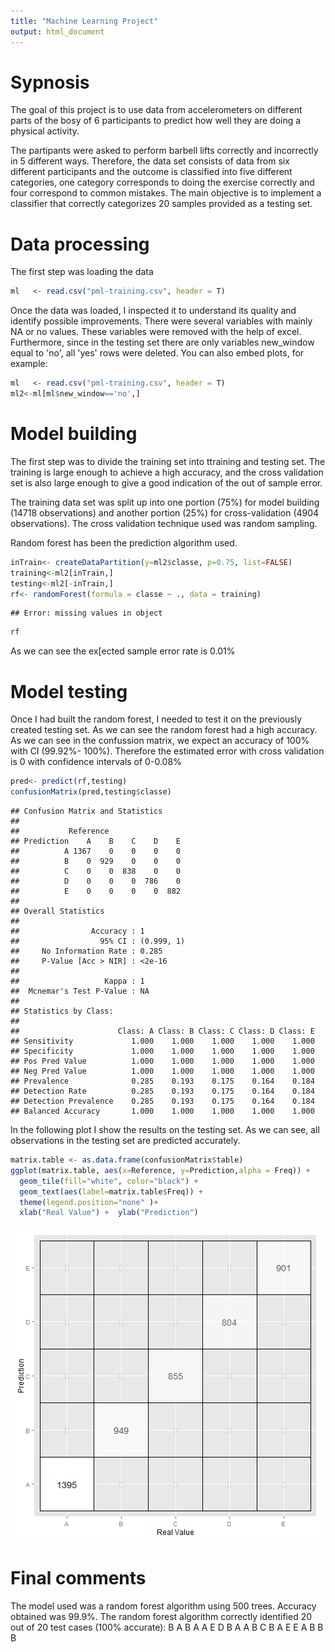 ```yaml
---
title: "Machine Learning Project"
output: html_document
---
```


# Sypnosis #

The goal of this project is to use data from accelerometers on different parts of the bosy of 6 participants to predict how well they are doing a physical activity. 

The partipants were asked to perform barbell lifts correctly and incorrectly in 5 different ways. Therefore, the data set consists of data from six different participants and the outcome is classified into five different categories, one category corresponds to doing the exercise correctly and four correspond to common mistakes. The main objective is to implement a classifier that correctly categorizes 20 samples provided as a testing set.

# Data processing #

The first step was loading the data

```r
ml   <- read.csv("pml-training.csv", header = T)
```

Once the data was loaded, I inspected it to understand its quality and identify possible improvements. There were several variables with mainly NA or no values. These variables were removed with the help of excel. Furthermore, since in the testing set there are only variables new_window equal to 'no', all 'yes' rows were deleted.
You can also embed plots, for example:


```r
ml   <- read.csv("pml-training.csv", header = T)
ml2<-ml[ml$new_window=='no',]
```


# Model building #

The first step was to divide the training set into ttraining and testing set. The training is large enough to achieve a  high accuracy, and the cross validation set is also large enough to give a good indication of the out of sample error.

The training data set was split up into one portion (75%) for model building (14718 observations) and another portion (25%) for cross-validation (4904 observations). The cross validation technique used was random sampling.

Random forest has been the prediction algorithm used. 


```r
inTrain<- createDataPartition(y=ml2$classe, p=0.75, list=FALSE) 
training<-ml2[inTrain,] 
testing<-ml2[-inTrain,]
rf<- randomForest(formula = classe ~ ., data = training) 
```

```
## Error: missing values in object
```

```r
rf
```


As we can see the ex[ected sample error rate is 0.01%


# Model testing #

Once I had built the random forest, I needed to test it on the previously created testing set. As we can see the random forest had a high accuracy.
As we can see in the confussion matrix, we expect an accuracy of 100% with CI (99.92%- 100%). Therefore the estimated error with cross validation is 0 with confidence intervals of 0-0.08%


```r
pred<- predict(rf,testing)
confusionMatrix(pred,testing$classe)
```

```
## Confusion Matrix and Statistics
## 
##           Reference
## Prediction    A    B    C    D    E
##          A 1367    0    0    0    0
##          B    0  929    0    0    0
##          C    0    0  838    0    0
##          D    0    0    0  786    0
##          E    0    0    0    0  882
## 
## Overall Statistics
##                                     
##                Accuracy : 1         
##                  95% CI : (0.999, 1)
##     No Information Rate : 0.285     
##     P-Value [Acc > NIR] : <2e-16    
##                                     
##                   Kappa : 1         
##  Mcnemar's Test P-Value : NA        
## 
## Statistics by Class:
## 
##                      Class: A Class: B Class: C Class: D Class: E
## Sensitivity             1.000    1.000    1.000    1.000    1.000
## Specificity             1.000    1.000    1.000    1.000    1.000
## Pos Pred Value          1.000    1.000    1.000    1.000    1.000
## Neg Pred Value          1.000    1.000    1.000    1.000    1.000
## Prevalence              0.285    0.193    0.175    0.164    0.184
## Detection Rate          0.285    0.193    0.175    0.164    0.184
## Detection Prevalence    0.285    0.193    0.175    0.164    0.184
## Balanced Accuracy       1.000    1.000    1.000    1.000    1.000
```

In the following plot I show the results on the testing set. As we can see, all observations in the testing set are predicted accurately.

```r
matrix.table <- as.data.frame(confusionMatrix$table)
ggplot(matrix.table, aes(x=Reference, y=Prediction,alpha = Freq)) +
  geom_tile(fill="white", color="black") +
  geom_text(aes(label=matrix.table$Freq)) +
  theme(legend.position="none" )+
  xlab("Real Value") +  ylab("Prediction") 
```

![plot of chunk unnamed-chunk-5](figure/unnamed-chunk-5.png) 


# Final comments #

The model used was a random forest algorithm using 500 trees. Accuracy obtained was 99.9%. The random forest algorithm correctly identified 20 out of 20 test cases (100% accurate): B A B A A E D B A A B C B A E E A B B B

